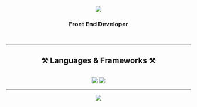<h1 align="center">
    <img src="https://readme-typing-svg.herokuapp.com/?font=Righteous&size=35&center=true&vCenter=true&width=500&height=70&duration=4000&lines=Greetings!+👋;+I'm+Matheus+Duarte!;" />
</h1>

<h3 align="center">Front End Developer</h3>
<br/>

 <hr/>
 
<h2 align="center">⚒️ Languages & Frameworks ⚒️</h2>
<br/>
<div align="center">
    <img src="https://skillicons.dev/icons?i=javascript,typescript,nodejs,express,react,next,vue" />
    <img src="https://skillicons.dev/icons?i=mysql,mongodb" /><br>
</div>

<hr>
<div align=center>
  <img src="https://github.com/user-attachments/assets/cb0b3d81-ba6e-41ef-b101-f04e9934f8f9"/>
</div>
